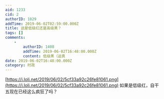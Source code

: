 ```yaml
---
aid: 1233
cid: 2
authorID: 1829
addTime: 2019-06-02T02:59:00.000Z
title: 这是低级红还是高级黑？
tags: []
comments:
    -
        authorID: 1408
        addTime: 2019-06-02T16:48:00.000Z
        content: 低级黑（迫真
date: 2019-06-02T16:48:00.000Z
category: 时政
---
```


[https://i.loli.net/2019/06/02/5cf33a92c26fe81061.png](https://i.loli.net/2019/06/02/5cf33a92c26fe81061.png) 如果是低级红，自干五现在已经这么疯狂了吗？
